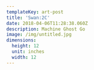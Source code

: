 ```yaml
---
templateKey: art-post
title: 'Swan:2C'
date: 2018-04-06T11:28:38.060Z
description: Machine Ghost Go
image: /img/untitled.jpg
dimensions:
  height: 12
  unit: inches
  width: 12
---
```

